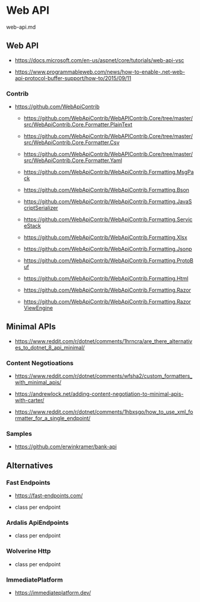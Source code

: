 # Web API

web-api.md

## Web API

*   https://docs.microsoft.com/en-us/aspnet/core/tutorials/web-api-vsc

*   https://www.programmableweb.com/news/how-to-enable-.net-web-api-protocol-buffer-support/how-to/2015/09/11

### Contrib

*   https://github.com/WebApiContrib

    *   https://github.com/WebApiContrib/WebAPIContrib.Core/tree/master/src/WebApiContrib.Core.Formatter.PlainText

    *   https://github.com/WebApiContrib/WebAPIContrib.Core/tree/master/src/WebApiContrib.Core.Formatter.Csv

    *   https://github.com/WebApiContrib/WebAPIContrib.Core/tree/master/src/WebApiContrib.Core.Formatter.Yaml

    *   https://github.com/WebApiContrib/WebApiContrib.Formatting.MsgPack

    *   https://github.com/WebApiContrib/WebApiContrib.Formatting.Bson

    *   https://github.com/WebApiContrib/WebApiContrib.Formatting.JavaScriptSerializer

    *   https://github.com/WebApiContrib/WebApiContrib.Formatting.ServiceStack

    *   https://github.com/WebApiContrib/WebApiContrib.Formatting.Xlsx

    *   https://github.com/WebApiContrib/WebApiContrib.Formatting.Jsonp

    *   https://github.com/WebApiContrib/WebApiContrib.Formatting.ProtoBuf


    *   https://github.com/WebApiContrib/WebApiContrib.Formatting.Html

    *   https://github.com/WebApiContrib/WebApiContrib.Formatting.Razor

    *   https://github.com/WebApiContrib/WebApiContrib.Formatting.RazorViewEngine


## Minimal APIs

*   https://www.reddit.com/r/dotnet/comments/1hrncra/are_there_alternatives_to_dotnet_8_api_minimal/

### Content Negotioations

*   https://www.reddit.com/r/dotnet/comments/wfsha2/custom_formatters_with_minimal_apis/

*   https://andrewlock.net/adding-content-negotiation-to-minimal-apis-with-carter/

*   https://www.reddit.com/r/dotnet/comments/1hbxsgo/how_to_use_xml_formatter_for_a_single_endpoint/

### Samples

*   https://github.com/erwinkramer/bank-api

## Alternatives

### Fast Endpoints

*   https://fast-endpoints.com/

*   class per endpoint

### Ardalis ApiEndpoints

*   class per endpoint

### Wolverine Http

*   class per endpoint

### ImmediatePlatform

*   https://immediateplatform.dev/